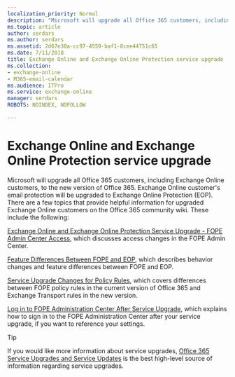 ```yaml
---
localization_priority: Normal
description: "Microsoft will upgrade all Office 365 customers, including Exchange Online customers, to the new version of Office 365. Exchange Online customer's email protection will be upgraded to Exchange Online Protection (EOP). There are a few topics that provide helpful information for upgraded Exchange Online customers on the Office 365 community wiki. These include the following:"
ms.topic: article
author: serdars
ms.author: serdars
ms.assetid: 2d67e30a-cc97-4559-baf1-8cee44751c65
ms.date: 7/11/2018
title: Exchange Online and Exchange Online Protection service upgrade
ms.collection: 
- exchange-online
- M365-email-calendar
ms.audience: ITPro
ms.service: exchange-online
manager: serdars
ROBOTS: NOINDEX, NOFOLLOW

---
```


# Exchange Online and Exchange Online Protection service upgrade

Microsoft will upgrade all Office 365 customers, including Exchange Online customers, to the new version of Office 365. Exchange Online customer's email protection will be upgraded to Exchange Online Protection (EOP). There are a few topics that provide helpful information for upgraded Exchange Online customers on the Office 365 community wiki. These include the following:

[Exchange Online and Exchange Online Protection Service Upgrade - FOPE Admin Center Access](https://go.microsoft.com/fwlink/p/?LinkId=283968), which discusses access changes in the FOPE Admin Center.

[Feature Differences Between FOPE and EOP](https://go.microsoft.com/fwlink/p/?LinkId=283975), which describes behavior changes and feature differences between FOPE and EOP.

[Service Upgrade Changes for Policy Rules](https://go.microsoft.com/fwlink/p/?LinkId=283969), which covers differences between FOPE policy rules in the current version of Office 365 and Exchange Transport rules in the new version.

[Log in to FOPE Administration Center After Service Upgrade](https://go.microsoft.com/fwlink/p/?LinkId=285359), which explains how to sign in to the FOPE Administration Center after your service upgrade, if you want to reference your settings.

> [!TIP]
> If you would like more information about service upgrades, [Office 365 Service Upgrades and Service Updates](https://go.microsoft.com/fwlink/p/?LinkID=282327) is the best high-level source of information regarding service upgrades.
